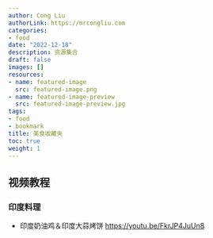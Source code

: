 ```yaml
---
author: Cong Liu
authorLink: https://mrcongliu.com
categories:
- food
date: "2022-12-18"
description: 资源集合
draft: false
images: []
resources:
- name: featured-image
  src: featured-image.png
- name: featured-image-preview
  src: featured-image-preview.jpg
tags:
- food
- bookmark
title: 美食收藏夹
toc: true
weight: 1
---
```


## 视频教程

### 印度料理

- 印度奶油鸡＆印度大蒜烤饼 https://youtu.be/FkrJP4JuUn8



